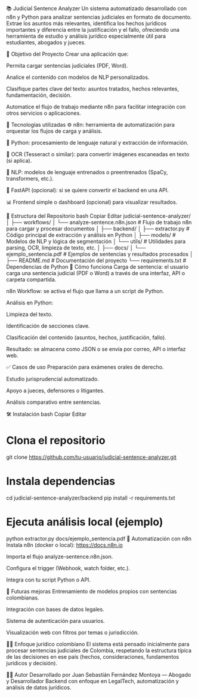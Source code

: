 📚 Judicial Sentence Analyzer
Un sistema automatizado desarrollado con n8n y Python para analizar sentencias judiciales en formato de documento. Extrae los asuntos más relevantes, identifica los hechos jurídicos importantes y diferencia entre la justificación y el fallo, ofreciendo una herramienta de estudio y análisis jurídico especialmente útil para estudiantes, abogados y jueces.

🚀 Objetivo del Proyecto
Crear una aplicación que:

Permita cargar sentencias judiciales (PDF, Word).

Analice el contenido con modelos de NLP personalizados.

Clasifique partes clave del texto: asuntos tratados, hechos relevantes, fundamentación, decisión.

Automatice el flujo de trabajo mediante n8n para facilitar integración con otros servicios o aplicaciones.

🧠 Tecnologías utilizadas
⚙️ n8n: herramienta de automatización para orquestar los flujos de carga y análisis.

🐍 Python: procesamiento de lenguaje natural y extracción de información.

📄 OCR (Tesseract o similar): para convertir imágenes escaneadas en texto (si aplica).

🤖 NLP: modelos de lenguaje entrenados o preentrenados (SpaCy, transformers, etc.).

🧪 FastAPI (opcional): si se quiere convertir el backend en una API.

📊 Frontend simple o dashboard (opcional) para visualizar resultados.

📁 Estructura del Repositorio
bash
Copiar
Editar
judicial-sentence-analyzer/
│
├── workflows/
│   └── analyze-sentence.n8n.json      # Flujo de trabajo n8n para cargar y procesar documentos
│
├── backend/
│   ├── extractor.py                   # Código principal de extracción y análisis en Python
│   ├── models/                        # Modelos de NLP y lógica de segmentación
│   └── utils/                         # Utilidades para parsing, OCR, limpieza de texto, etc.
│
├── docs/
│   └── ejemplo_sentencia.pdf         # Ejemplos de sentencias y resultados procesados
│
├── README.md                         # Documentación del proyecto
└── requirements.txt                  # Dependencias de Python
🧩 Cómo funciona
Carga de sentencia: el usuario carga una sentencia judicial (PDF o Word) a través de una interfaz, API o carpeta compartida.

n8n Workflow: se activa el flujo que llama a un script de Python.

Análisis en Python:

Limpieza del texto.

Identificación de secciones clave.

Clasificación del contenido (asuntos, hechos, justificación, fallo).

Resultado: se almacena como JSON o se envía por correo, API o interfaz web.

✅ Casos de uso
Preparación para exámenes orales de derecho.

Estudio jurisprudencial automatizado.

Apoyo a jueces, defensores o litigantes.

Análisis comparativo entre sentencias.

🛠 Instalación
bash
Copiar
Editar
# Clona el repositorio
git clone https://github.com/tu-usuario/judicial-sentence-analyzer.git

# Instala dependencias
cd judicial-sentence-analyzer/backend
pip install -r requirements.txt

# Ejecuta análisis local (ejemplo)
python extractor.py docs/ejemplo_sentencia.pdf
🔄 Automatización con n8n
Instala n8n (docker o local): https://docs.n8n.io

Importa el flujo analyze-sentence.n8n.json.

Configura el trigger (Webhook, watch folder, etc.).

Integra con tu script Python o API.

📌 Futuras mejoras
Entrenamiento de modelos propios con sentencias colombianas.

Integración con bases de datos legales.

Sistema de autenticación para usuarios.

Visualización web con filtros por temas o jurisdicción.

🧑‍⚖️ Enfoque jurídico colombiano
El sistema está pensado inicialmente para procesar sentencias judiciales de Colombia, respetando la estructura típica de las decisiones en ese país (hechos, consideraciones, fundamentos jurídicos y decisión).

🧑‍💻 Autor
Desarrollado por Juan Sebastián Fernández Montoya — Abogado y Desarrollador Backend con enfoque en LegalTech, automatización y análisis de datos jurídicos.

